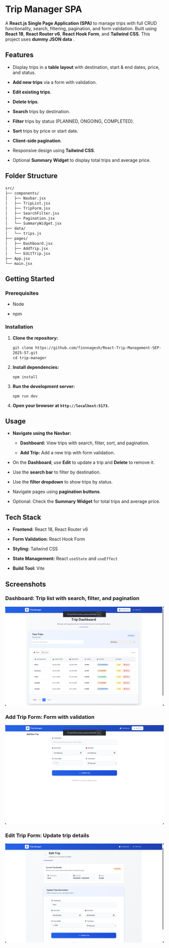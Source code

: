 
# Trip Manager SPA

A **React.js Single Page Application (SPA)** to manage trips with full CRUD functionality, search, filtering, pagination, and form validation. Built using **React 18**, **React Router v6**, **React Hook Form**, and **Tailwind CSS**. This project uses **dummy JSON data** .


## **Features**

-   Display trips in a **table layout** with destination, start & end dates, price, and status.
    
-   **Add new trips** via a form with validation.
    
-   **Edit existing trips**.
    
-   **Delete trips**.
    
-   **Search** trips by destination.
    
-   **Filter** trips by status (PLANNED, ONGOING, COMPLETED).
    
-   **Sort** trips by price or start date.
    
-   **Client-side pagination**.
    
-   Responsive design using **Tailwind CSS**.
    
-   Optional **Summary Widget** to display total trips and average price.
    

## **Folder Structure**

```
src/
├── components/
│   ├── Navbar.jsx
│   ├── TripList.jsx
│   ├── TripForm.jsx
│   ├── SearchFilter.jsx
│   ├── Pagination.jsx
│   └── SummaryWidget.jsx
├── data/
│   └── trips.js
├── pages/
│   ├── Dashboard.jsx
│   ├── AddTrip.jsx
│   └── EditTrip.jsx
├── App.jsx
└── main.jsx

```

## **Getting Started**

### **Prerequisites**

-   Node
    
-   npm
    

### **Installation**

1.  **Clone the repository:**
    
    ```
    git clone https://github.com/finnnagesh/React-Trip-Management-SEP-2025-57.git
    cd trip-manager
    
    ```
    
2.  **Install dependencies:**
    
    ```
    npm install
    
    ```
    
3.  **Run the development server:**
    
    ```
    npm run dev
    
    ```
    
4.  **Open your browser at `http://localhost:5173`.**
    

## **Usage**

-   **Navigate using the Navbar:**
    
    -   **Dashboard:** View trips with search, filter, sort, and pagination.
        
    -   **Add Trip:** Add a new trip with form validation.
        
-   On the **Dashboard**, use **Edit** to update a trip and **Delete** to remove it.
    
-   Use the **search bar** to filter by destination.
    
-   Use the **filter dropdown** to show trips by status.
    
-   Navigate pages using **pagination buttons**.
    
-   Optional: Check the **Summary Widget** for total trips and average price.
    

## **Tech Stack**

-   **Frontend:** React 18, React Router v6
    
-   **Form Validation:** React Hook Form
    
-   **Styling:** Tailwind CSS
    
-   **State Management:** React `useState` and `useEffect`
    
-   **Build Tool:** Vite
    

## **Screenshots**

### Dashboard: Trip list with search, filter, and pagination
![Dashboard Screenshot](screenshots/dashboard.png)

### Add Trip Form: Form with validation
![Add Trip Screenshot](screenshots/add_trip.png)

### Edit Trip Form: Update trip details
![Edit Trip Screenshot](screenshots/edit_trip.png)



    

